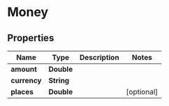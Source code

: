 

# Money


## Properties

| Name | Type | Description | Notes |
|------------ | ------------- | ------------- | -------------|
|**amount** | **Double** |  |  |
|**currency** | **String** |  |  |
|**places** | **Double** |  |  [optional] |



